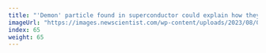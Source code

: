 ```yaml
---
title: "'Demon' particle found in superconductor could explain how they work"
imageUrl: "https://images.newscientist.com/wp-content/uploads/2023/08/09155530/SEI_167062678.jpg?width=600"
index: 65
weight: 65
---
```

